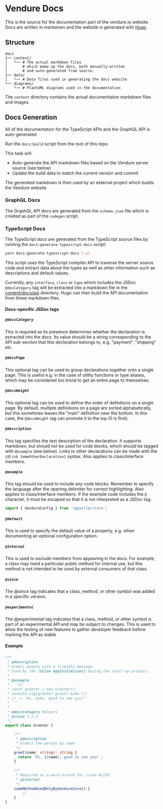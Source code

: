 # Vendure Docs

This is the source for the documentation part of the vendure.io website. Docs are written in markdown and the website is generated with [Hugo](https://gohugo.io).

## Structure

```
docs
├── content/
│   └── # The actual markdown files
│       # which make up the docs, both manually-written
│       # and auto-generated from source.
├── data/
│   └── # Data files used in generating the docs website
└── diagrams/
    └── # PlantUML diagrams used in the documentation
```

The `content` directory contains the actual documentation markdown files and images.

## Docs Generation

All of the documentation for the TypeScript APIs and the GraphQL API is auto-generated.

Run the `docs:build` script from the root of this repo.

This task will:

* Auto-generate the API markdown files based on the Vendure server source (see below)
* Update the build data to match the current version and commit

The generated markdown is then used by an external project which builds the Vendure website.

### GraphQL Docs

The GraphQL API docs are generated from the `schema.json` file which is created as part of the `codegen` script.

### TypeScript Docs

The TypeScript docs are generated from the TypeScript source files by running the `docs:generate-typescript-docs` script:

```bash
yarn docs:generate-typescript-docs [-w]
```

This script uses the TypeScript compiler API to traverse the server source code and extract data about the types as well as other information such as descriptions and default values.

Currently, any `interface`, `class` or `type` which includes the JSDoc `@docCategory` tag will be extracted into a markdown file in the [content/docs/api](./content/docs/api) directory. Hugo can then build the API documentation from these markdown files.

#### Docs-specific JSDoc tags

##### `@docsCategory`

This is required as its presence determines whether the declaration is extracted into the docs. Its value should be a string corresponding to the API sub-section that this declaration belongs to, e.g. "payment", "shipping" etc.

##### `@docsPage`

This optional tag can be used to group declarations together onto a single page. This is useful e.g. in the case of utility functions or
type aliases, which may be considered too trivial to get an entire page to themselves.

##### `@docsWeight`

This optional tag can be used to define the order of definitions on a single page. By default, multiple definitions on a page are sorted alphabetically,
but this sometimes leaves the "main" definition near the bottom. In this case, the `@docsWeight` tag can promote it to the top (0 is first).

##### `@description`

This tag specifies the text description of the declaration. It supports markdown, but should not be used for code blocks, which should be tagged with `@example` (see below). Links to other declarations can be made with the `{@link SomeOtherDeclaration}` syntax. Also applies to class/interface members.

##### `@example`

This tag should be used to include any code blocks. Remember to specify the language after the opening delimiter for correct highlighting. Also applies to class/interface members. If the example code includes the `@` character, it must be escaped
so that it is not interpreted as a JSDoc tag:

```ts
import { VendureConfig } from '\@gseller/core';
```

##### `@default`

This is used to specify the default value of a property, e.g. when documenting an optional configuration option.

##### `@internal`

This is used to exclude members from appearing in the docs. For example, a class may need a particular
public method for internal use, but this method is not intended to be used by external consumers of that
class.

##### `@since`

The @since tag indicates that a class, method, or other symbol was added in a specific version.

##### `@experimental`

The @experimental tag indicates that a class, method, or other symbol is part of an experimental API and 
may be subject to changes. This is used to allow the testing of new features to gather developer feedback before
marking the API as stable

##### Example

````ts
/**
 * @description
 * Greets people with a friendly message. 
 * Used by the {@link AppInitializer} during the start-up process.
 *
 * @example
 * ```ts
 * const greeter = new Greeter();
 * console.log(greeter.greet('mike'));
 * // -> 'Hi, mike, good to see you!'
 * ```
 *
 * @docsCategory helpers
 * @since 1.2.3
 */
export class Greeter {

    /**
     * @description
     * Greets the person by name
     */
    greet(name: string): string {
      return `Hi, ${name}, good to see you!`;
    }
    
    /**
     * Required as a work-around for issue #1234
     * @internal
     */
    someMethodUsedOnlyByVendureCore() {
        // ...
    }
}
````
